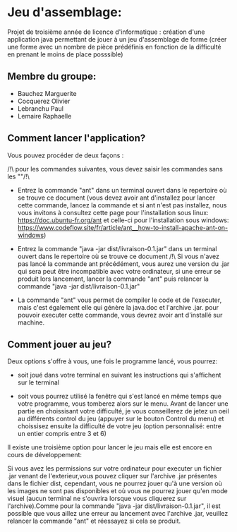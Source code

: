 # Jeu d'assemblage: 

Projet de troisième année de licence d'informatique : création d'une application java permettant de jouer à un jeu d'assemblage 
de forme (créer une forme avec un nombre de pièce prédéfinis en fonction de la difficulté en prenant le moins de place posssible)

## Membre du groupe:

* Bauchez Marguerite
* Cocquerez Olivier
* Lebranchu Paul
* Lemaire Raphaelle


## Comment lancer l'application?

Vous pouvez procéder de deux façons : 


/!\ pour les commandes suivantes, vous devez saisir les commandes sans les ""/!\

* Entrez la commande "ant" dans un terminal ouvert dans le repertoire où se trouve ce document
(vous devez avoir ant d'installez pour lancer cette commande,  lancez la commande et
si ant n'est pas installez, nous vous invitons à consultez cette page pour l'installation sous
linux: https://doc.ubuntu-fr.org/ant et celle-ci pour l'installation sous windows: 
https://www.codeflow.site/fr/article/ant__how-to-install-apache-ant-on-windows)

* Entrez la commande "java -jar dist/livraison-0.1.jar" dans un terminal ouvert dans le repertoire
où se trouve ce document /!\ Si vous n'avez pas lancé la commande ant précédément, vous aurez une
version du .jar qui sera peut être incompatible avec votre ordinateur, si une erreur se produit lors
lancement, lancer la commande "ant" puis relancer la commande "java -jar dist/livraison-0.1.jar"

* La commande "ant" vous permet de compiler le code et de l'executer, mais c'est également elle qui génère
la java.doc et l'archive .jar. pour pouvoir executer cette commande, vous devrez avoir ant d'installé sur
machine.

## Comment jouer au jeu?

Deux options s'offre à vous, une fois le programme lancé, vous pourrez:

* soit joué dans votre terminal en suivant les instructions qui s'affichent sur le terminal

* soit vous pourrez utilisé la fenêtre qui s'est lancé en même temps que votre programme, vous tomberez 
alors sur le menu. Avant de lancer une partie en choissisant votre difficulté, je vous conseillerez de
jetez un oeil au différents control du jeu (appuyer sur le bouton Control du menu) et choissisez ensuite
la difficulté de votre jeu (option personnalisé: entre un entier compris entre 3 et 6)


Il existe une troisième option pour lancer le jeu mais elle est encore en cours de développement: 

Si vous avez les permissions sur votre ordinateur pour executer un fichier .jar venant de l'exterieur,vous
pouvez cliquer sur l'archive .jar présentes dans le fichier dist, cependant, vous ne pourrez jouer qu'à une
version où les images ne sont pas disponibles et où vous ne pourrez jouer qu'en mode visuel (aucun terminal
ne s'ouvrira lorsque vous cliquerez sur l'archive).Comme pour la commande "java -jar dist/livraison-0.1.jar",
il est possible que vous aillez une erreur au lancement avec l'archive .jar, veuillez relancer la commande 
"ant" et réessayez si cela se produit.
